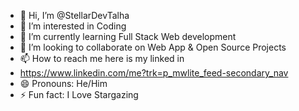 - 👋 Hi, I’m @StellarDevTalha
- 👀 I’m interested in Coding
- 🌱 I’m currently learning Full Stack Web development
- 💞️ I’m looking to collaborate on Web App & Open Source Projects
- 📫 How to reach me here is my linked in
- https://www.linkedin.com/me?trk=p_mwlite_feed-secondary_nav
- 😄 Pronouns: He/Him
- ⚡ Fun fact: I Love Stargazing

<!---
StellarDevTalha/StellarDevTalha is a ✨ special ✨ repository because its `README.md` (this file) appears on your GitHub profile.
You can click the Preview link to take a look at your changes.
--->
